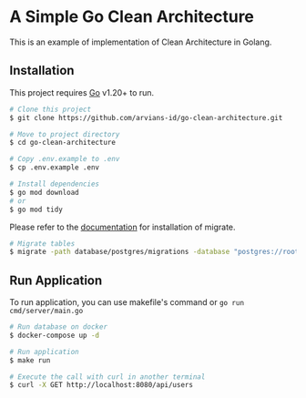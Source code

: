 # A Simple Go Clean Architecture

This is an example of implementation of Clean Architecture in Golang.

## Installation

This project requires [Go](https://golang.org/) v1.20+ to run.

```bash
# Clone this project
$ git clone https://github.com/arvians-id/go-clean-architecture.git

# Move to project directory
$ cd go-clean-architecture

# Copy .env.example to .env
$ cp .env.example .env

# Install dependencies
$ go mod download
# or
$ go mod tidy
```

Please refer to the [documentation](https://github.com/golang-migrate/migrate) for installation of migrate.
```bash
# Migrate tables
$ migrate -path database/postgres/migrations -database "postgres://root:root@host.docker.internal:5432/go_clean_architecture?sslmode=disable" up
```

## Run Application

To run application, you can use makefile's command or ```go run cmd/server/main.go```
```bash
# Run database on docker
$ docker-compose up -d

# Run application
$ make run

# Execute the call with curl in another terminal
$ curl -X GET http://localhost:8080/api/users
```
